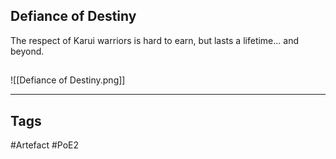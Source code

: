 ## Defiance of Destiny
The respect of Karui warriors is hard to earn,
but lasts a lifetime... and beyond.
##
![[Defiance of Destiny.png]]

---
## Tags
#Artefact
#PoE2